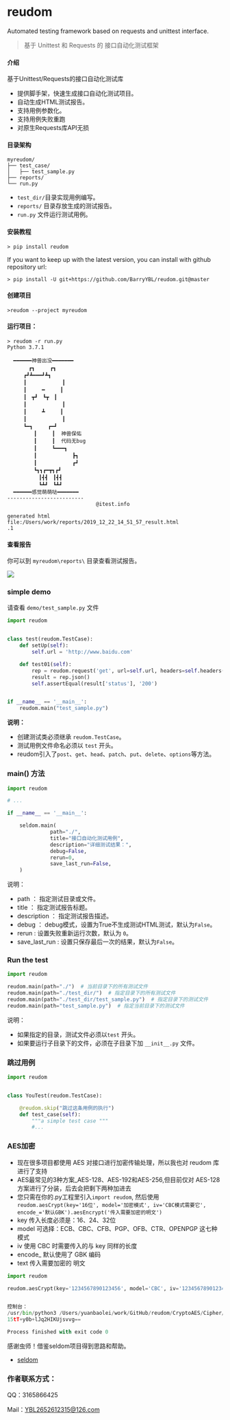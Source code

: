 # reudom

Automated testing framework based on requests and unittest interface.

> 基于 Unittest 和 Requests 的 接口自动化测试框架
#### 介绍
基于Unittest/Requests的接口自动化测试库
* 提供脚手架，快速生成接口自动化测试项目。
* 自动生成HTML测试报告。
* 支持用例参数化。
* 支持用例失败重跑
* 对原生Requests库API无损

#### 目录架构
```
myreudom/
├── test_case/
│   ├── test_sample.py
├── reports/
└── run.py
```

* `test_dir/`目录实现用例编写。
* `reports/` 目录存放生成的测试报告。
* `run.py` 文件运行测试用例。


#### 安装教程

```shell
> pip install reudom
```

If you want to keep up with the latest version, you can install with github repository url:

```shell
> pip install -U git+https://github.com/BarryYBL/reudom.git@master
```

#### 创建项目
```shell
>reudom --project myreudom
```
#### 运行项目：

```shell
> reudom -r run.py
Python 3.7.1

  ━━━━━━神兽出没━━━━━━━
  　　　┏┓　　　┏┓
  　　┏┛┻━━━┛┻┓
  　　┃　　　　　　　┃
  　　┃　　　━　　　┃
  　　┃　┳┛　┗┳　┃
  　　┃　　　　　　　┃
  　　┃　　　┻　　　┃
  　　┃　　　　　　　┃
  　　┗━┓　　　┏━┛
  　　　　┃　　　┃  神兽保佑
  　　　　┃　　　┃  代码无bug　　
  　　　　┃　　　┗━━━┓
  　　　　┃　　　　　　　┣┓
  　　　　┃　　　　　　　┏┛
  　　　　┗┓┓┏━┳┓┏┛
  　　　　　┃┫┫　┃┫┫
  　　　　　┗┻┛　┗┻┛
  ━━━━━━感觉萌萌哒━━━━━━━
-------------------------
                             @itest.info

generated html file:/Users/work/reports/2019_12_22_14_51_57_result.html
.1
```

#### 查看报告

你可以到 `myreudom\reports\` 目录查看测试报告。

![](./test_report.png)

### simple demo

请查看 `demo/test_sample.py` 文件

```python
import reudom


class test(reudom.TestCase):
    def setUp(self):
        self.url = 'http://www.baidu.com'

    def test01(self):
        rep = reudom.request('get', url=self.url, headers=self.headers())
        result = rep.json()
        self.assertEqual(result['status'], '200')


if __name__ == '__main__':
    reudom.main("test_sample.py")

```

__说明：__

* 创建测试类必须继承 `reudom.TestCase`。
* 测试用例文件命名必须以 `test` 开头。
* reudom引入了`post`、`get`、`head`、`patch`、`put`、`delete`、`options`等方法。

### main() 方法

```python
import reudom

# ...

if __name__ == '__main__':

    seldom.main(
              path="./",
              title="接口自动化测试用例", 
              description="详细测试结果：", 
              debug=False,
              rerun=0,
              save_last_run=False,
    )
```

说明：

* path ： 指定测试目录或文件。
* title ： 指定测试报告标题。
* description ： 指定测试报告描述。
* debug ： debug模式，设置为True不生成测试HTML测试，默认为`False`。
* rerun : 设置失败重新运行次数，默认为 `0`。
* save_last_run : 设置只保存最后一次的结果，默认为`False`。


### Run the test

```python
import reudom

reudom.main(path="./")  # 当前目录下的所有测试文件
reudom.main(path="./test_dir/")  # 指定目录下的所有测试文件
reudom.main(path="./test_dir/test_sample.py")  # 指定目录下的测试文件
reudom.main(path="test_sample.py")  # 指定当前目录下的测试文件
```

说明：

* 如果指定的目录，测试文件必须以`test` 开头。
* 如果要运行子目录下的文件，必须在子目录下加 `__init__.py` 文件。


### 跳过用例

```python
import reudom


class YouTest(reudom.TestCase):

    @reudom.skip("跳过这条用例的执行")
    def test_case(self):
        """a simple test case """
        #...

```


### AES加密
* 现在很多项目都使用 AES 对接口进行加密传输处理，所以我也对 reudom 库进行了支持
* AES最常见的3种方案_AES-128、AES-192和AES-256,但目前仅对 AES-128 方案进行了分装，后去会把剩下两种加进去
* 您只需在你的.py工程里引入```import reudom```, 然后使用```reudom.aesCrypt(key='16位', model='加密模式', iv='CBC模式需要它', encode_='默认GBK').aesEncrypt('传入需要加密的明文')```
* key 传入长度必须是：16、24、32位
* model 可选择：ECB、CBC、CFB、PGP、OFB、CTR、OPENPGP 这七种模式
* iv 使用 CBC 时需要传入的与 key 同样的长度
* encode_ 默认使用了 GBK 编码
* text 传入需要加密的 明文
```python
import reudom

reudom.aesCrypt(key='1234567890123456', model='CBC', iv='1234567890123456', encode_='GBK').aesEncrypt(text='123')


控制台：
/usr/bin/python3 /Users/yuanbaolei/work/GitHub/reudom/CryptoAES/Cipher/aesEncrypt.py
15tT+y0b+lJq2HIKUjsvvg==

Process finished with exit code 0

```

感谢虫师！借鉴seldom项目得到思路和帮助。

* [seldom](https://github.com/SeldomQA/seldom)

### 作者联系方式：
QQ：3165866425

Mail：YBL2652612315@126.com

